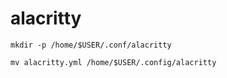 # alacritty

    mkdir -p /home/$USER/.conf/alacritty

    mv alacritty.yml /home/$USER/.config/alacritty
